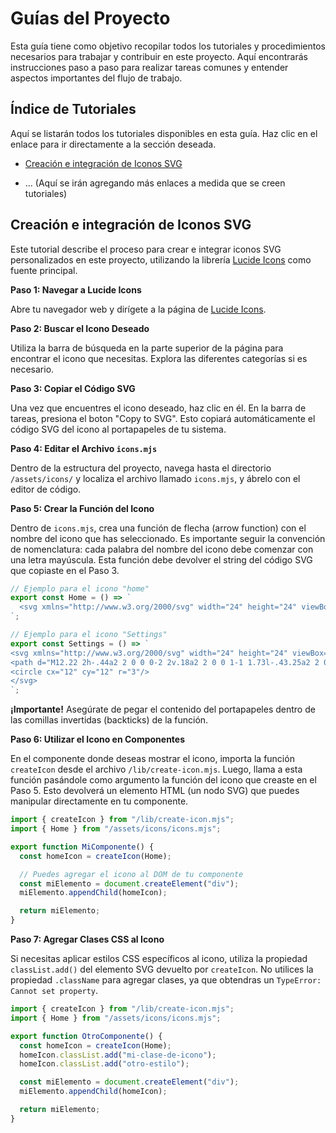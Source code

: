 # Guías del Proyecto

Esta guía tiene como objetivo recopilar todos los tutoriales y procedimientos necesarios para trabajar y contribuir en este proyecto. Aquí encontrarás instrucciones paso a paso para realizar tareas comunes y entender aspectos importantes del flujo de trabajo.

## Índice de Tutoriales

Aquí se listarán todos los tutoriales disponibles en esta guía. Haz clic en el enlace para ir directamente a la sección deseada.

- [Creación e integración de Iconos SVG](#creación-e-integración-de-iconos-svg)

- ... (Aquí se irán agregando más enlaces a medida que se creen tutoriales)

## Creación e integración de Iconos SVG

Este tutorial describe el proceso para crear e integrar iconos SVG personalizados en este proyecto, utilizando la librería [Lucide Icons](https://lucide.dev/icons/) como fuente principal.

**Paso 1: Navegar a Lucide Icons**

Abre tu navegador web y dirígete a la página de [Lucide Icons](https://lucide.dev/icons/).

**Paso 2: Buscar el Icono Deseado**

Utiliza la barra de búsqueda en la parte superior de la página para encontrar el icono que necesitas. Explora las diferentes categorías si es necesario.

**Paso 3: Copiar el Código SVG**

Una vez que encuentres el icono deseado, haz clic en él. En la barra de tareas, presiona el boton "Copy to SVG". Esto copiará automáticamente el código SVG del icono al portapapeles de tu sistema.

**Paso 4: Editar el Archivo `icons.mjs`**

Dentro de la estructura del proyecto, navega hasta el directorio `/assets/icons/` y localiza el archivo llamado `icons.mjs`, y ábrelo con el editor de código.

**Paso 5: Crear la Función del Icono**

Dentro de `icons.mjs`, crea una función de flecha (arrow function) con el nombre del icono que has seleccionado. Es importante seguir la convención de nomenclatura: cada palabra del nombre del icono debe comenzar con una letra mayúscula. Esta función debe devolver el string del código SVG que copiaste en el Paso 3.

```js
// Ejemplo para el icono "home"
export const Home = () => `
  <svg xmlns="http://www.w3.org/2000/svg" width="24" height="24" viewBox="0 0 24 24" fill="none" stroke="currentColor" stroke-width="2" stroke-linecap="round" stroke-linejoin="round" class="lucide lucide-house-icon lucide-house"><path d="M15 21v-8a1 1 0 0 0-1-1h-4a1 1 0 0 0-1 1v8"/><path d="M3 10a2 2 0 0 1 .709-1.528l7-5.999a2 2 0 0 1 2.582 0l7 5.999A2 2 0 0 1 21 10v9a2 2 0 0 1-2 2H5a2 2 0 0 1-2-2z"/></svg>
`;
```

```js
// Ejemplo para el icono "Settings"
export const Settings = () => `
<svg xmlns="http://www.w3.org/2000/svg" width="24" height="24" viewBox="0 0 24 24" fill="none" stroke="currentColor" stroke-width="2" stroke-linecap="round" stroke-linejoin="round" class="lucide lucide-settings-icon lucide-settings">
<path d="M12.22 2h-.44a2 2 0 0 0-2 2v.18a2 2 0 0 1-1 1.73l-.43.25a2 2 0 0 1-2 0l-.15-.08a2 2 0 0 0-2.73.73l-.22.38a2 2 0 0 0 .73 2.73l.15.1a2 2 0 0 1 1 1.72v.51a2 2 0 0 1-1 1.74l-.15.09a2 2 0 0 0-.73 2.73l.22.38a2 2 0 0 0 2.73.73l.15-.08a2 2 0 0 1 2 0l.43.25a2 2 0 0 1 1 1.73V20a2 2 0 0 0 2 2h.44a2 2 0 0 0 2-2v-.18a2 2 0 0 1 1-1.73l.43-.25a2 2 0 0 1 2 0l.15.08a2 2 0 0 0 2.73-.73l.22-.39a2 2 0 0 0-.73-2.73l-.15-.08a2 2 0 0 1-1-1.74v-.5a2 2 0 0 1 1-1.74l.15-.09a2 2 0 0 0 .73-2.73l-.22-.38a2 2 0 0 0-2.73-.73l-.15.08a2 2 0 0 1-2 0l-.43-.25a2 2 0 0 1-1-1.73V4a2 2 0 0 0-2-2z"/>
<circle cx="12" cy="12" r="3"/>
</svg>
`;
```

**¡Importante!** Asegúrate de pegar el contenido del portapapeles dentro de las comillas invertidas (backticks) de la función.

**Paso 6: Utilizar el Icono en Componentes**

En el componente donde deseas mostrar el icono, importa la función `createIcon` desde el archivo `/lib/create-icon.mjs`. Luego, llama a esta función pasándole como argumento la función del icono que creaste en el Paso 5. Esto devolverá un elemento HTML (un nodo SVG) que puedes manipular directamente en tu componente.

```js
import { createIcon } from "/lib/create-icon.mjs";
import { Home } from "/assets/icons/icons.mjs";

export function MiComponente() {
  const homeIcon = createIcon(Home);

  // Puedes agregar el icono al DOM de tu componente
  const miElemento = document.createElement("div");
  miElemento.appendChild(homeIcon);

  return miElemento;
}
```

**Paso 7: Agregar Clases CSS al Icono**

Si necesitas aplicar estilos CSS específicos al icono, utiliza la propiedad `classList.add()` del elemento SVG devuelto por `createIcon`. No utilices la propiedad `.className` para agregar clases, ya que obtendras un `TypeError: Cannot set property`.

```js
import { createIcon } from "/lib/create-icon.mjs";
import { Home } from "/assets/icons/icons.mjs";

export function OtroComponente() {
  const homeIcon = createIcon(Home);
  homeIcon.classList.add("mi-clase-de-icono");
  homeIcon.classList.add("otro-estilo");

  const miElemento = document.createElement("div");
  miElemento.appendChild(homeIcon);

  return miElemento;
}
```
